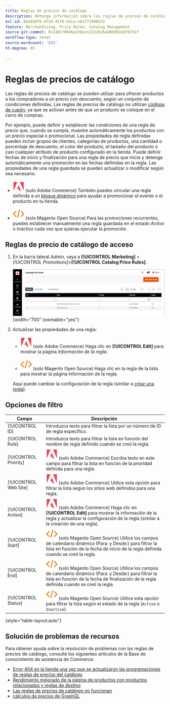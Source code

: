 ```yaml
---
title: Reglas de precios de catálogo
description: Obtenga información sobre las reglas de precios de catálogo que se pueden usar para ofrecer productos a los compradores a un precio con descuento según un conjunto de condiciones definidas.
exl-id: 8da95076-d724-41f6-b3ca-e61ff1906b72
feature: Merchandising, Price Rules, Catalog Management
source-git-commit: 01148770946a236ece2122be5a88b963a0f07d1f
workflow-type: tm+mt
source-wordcount: '522'
ht-degree: 0%

---
```


# Reglas de precios de catálogo

Las reglas de precios de catálogo se pueden utilizar para ofrecer productos a los compradores a un precio con descuento, según un conjunto de condiciones definidas. Las reglas de precios de catálogo no utilizan [códigos de cupón](price-rules-cart-coupon.md), ya que se activan antes de que un producto se coloque en el carro de compras.

Por ejemplo, puede definir y establecer las condiciones de una regla de precio que, cuando se cumpla, muestre automáticamente los productos con un precio especial o promocional. Las propiedades de regla definidas pueden incluir grupos de clientes, categorías de productos, una cantidad o porcentaje de descuento, el color del producto, el tamaño del producto o casi cualquier atributo de producto configurado en la tienda. Puede definir fechas de inicio y finalización para una regla de precio que inicie y detenga automáticamente una promoción en las fechas definidas en la regla. Las propiedades de una regla guardada se pueden actualizar o modificar según sea necesario.

- ![Adobe Commerce](../assets/adobe-logo.svg) (solo Adobe Commerce) También puedes vincular una regla definida a un [bloque dinámico](../content-design/dynamic-blocks.md) para ayudar a promocionar el evento o el producto en tu tienda.

- ![Magento Open Source](../assets/open-source.svg) (solo Magento Open Source) Para las promociones recurrentes, puedes establecer manualmente una regla guardada en el estado _Activo_ o _Inactivo_ cada vez que quieras ejecutar la promoción.

## Reglas de precio de catálogo de acceso

1. En la barra lateral _Admin_, vaya a **[!UICONTROL Marketing]** > _[!UICONTROL Promotions]_>**[!UICONTROL Catalog Price Rules]**.

   ![Reglas de precios de catálogo](./assets/price-rule-catalog.png){width="700" zoomable="yes"}

1. Actualizar las propiedades de una regla:

   - ![Adobe Commerce](../assets/adobe-logo.svg) (solo Adobe Commerce) Haga clic en **[!UICONTROL Edit]** para mostrar la página _Información de la regla_.

   - ![Magento Open Source](../assets/open-source.svg) (solo Magento Open Source) Haga clic en la regla de la lista para mostrar la página Información de la regla.

   Aquí puede cambiar la configuración de la regla (similar a [crear una regla](price-rules-catalog-create.md)).

## Opciones de filtro

| Campo | Descripción |
|--- |--- |
| [!UICONTROL ID] | Introduzca texto para filtrar la lista por un número de ID de regla específico. |
| [!UICONTROL Rule] | Introduzca texto para filtrar la lista en función del nombre de regla definido cuando se creó la regla. |
| [!UICONTROL Priority] | ![Adobe Commerce](../assets/adobe-logo.svg) (solo Adobe Commerce) Escriba texto en este campo para filtrar la lista en función de la prioridad definida para una regla. |
| [!UICONTROL Web Site] | ![Adobe Commerce](../assets/adobe-logo.svg) (solo Adobe Commerce) Utilice esta opción para filtrar la lista según los sitios web definidos para una regla. |
| [!UICONTROL Action] | ![Adobe Commerce](../assets/adobe-logo.svg) (solo Adobe Commerce) Haga clic en **[!UICONTROL Edit]** para mostrar la información de la regla y actualizar la configuración de la regla (similar a la creación de una regla). |
| [!UICONTROL Start] | ![Magento Open Source](../assets/open-source.svg) (solo Magento Open Source) Utilice los campos de calendario dinámico (Para: y Desde:) para filtrar la lista en función de la fecha de inicio de la regla definida cuando se creó la regla. |
| [!UICONTROL End] | ![Magento Open Source](../assets/open-source.svg) (solo Magento Open Source) Utilice los campos de calendario dinámico (Para: y Desde:) para filtrar la lista en función de la fecha de finalización de la regla definida cuando se creó la regla. |
| [!UICONTROL Status] | ![Magento Open Source](../assets/open-source.svg) (solo Magento Open Source) Utilice esta opción para filtrar la lista según el estado de la regla (`Active` o `Inactive`). |

{style="table-layout:auto"}

## Solución de problemas de recursos

Para obtener ayuda sobre la resolución de problemas con las reglas de precios de catálogo, consulte los siguientes artículos de la Base de conocimiento de asistencia de Commerce:

- [Error 404 en la tienda una vez que se actualizaron las programaciones de reglas de precios del catálogo](https://experienceleague.adobe.com/docs/commerce-knowledge-base/kb/troubleshooting/known-issues-patches-attached/404-error-on-store-front-once-catalog-price-rule-schedules-update-is-performed.html)
- [Rendimiento mejorado de la página de productos con productos relacionados y reglas de destino](https://experienceleague.adobe.com/docs/commerce-knowledge-base/kb/support-tools/patches/v1-0-9/mdva-31791-magento-patch-improvement-for-product-page-with-related-products-and-target-rules.html)
- [Las reglas de precios de catálogo no funcionan](https://experienceleague.adobe.com/docs/commerce-knowledge-base/kb/support-tools/patches/v1-0-14/mdva-24201-magento-patch-catalog-price-rules-don-t-work.html)
- [cálculos de precios de GraphQL](https://experienceleague.adobe.com/docs/commerce-knowledge-base/kb/support-tools/patches/v1-0-14/mdva-33975-magento-patch-graphql-price-calculations.html)
